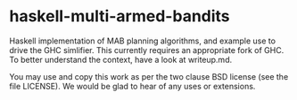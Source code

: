 haskell-multi-armed-bandits
===========================

Haskell implementation of MAB planning algorithms, and example use to drive the GHC simlifier. This currently requires an appropriate fork of GHC. To better understand the context, have a look at writeup.md.

You may use and copy this work as per the two clause BSD license (see the file LICENSE). We would be glad to hear of any uses or extensions.

